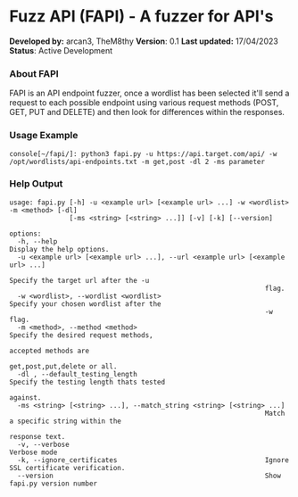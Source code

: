 # Fuzz API (FAPI) - A fuzzer for API's
**Developed by:** arcan3, TheM8thy
**Version**: 0.1
**Last updated:** 17/04/2023
**Status**: Active Development

### About FAPI
FAPI is an API endpoint fuzzer, once a wordlist has been selected it'll send a request to each possible endpoint using various request methods (POST, GET, PUT and DELETE) and then look for differences within the responses.

### Usage Example
`console[~/fapi/]: python3 fapi.py -u https://api.target.com/api/ -w /opt/wordlists/api-endpoints.txt -m get,post -dl 2 -ms parameter`


### Help Output
```
usage: fapi.py [-h] -u <example url> [<example url> ...] -w <wordlist> -m <method> [-dl]
               [-ms <string> [<string> ...]] [-v] [-k] [--version]

options:
  -h, --help                                                    Display the help options.
  -u <example url> [<example url> ...], --url <example url> [<example url> ...]
                                                                Specify the target url after the -u
                                                                flag.
  -w <wordlist>, --wordlist <wordlist>                          Specify your chosen wordlist after the
                                                                -w flag.
  -m <method>, --method <method>                                Specify the desired request methods,
                                                                accepted methods are
                                                                get,post,put,delete or all.
  -dl , --default_testing_length                                Specify the testing length thats tested
                                                                against.
  -ms <string> [<string> ...], --match_string <string> [<string> ...]
                                                                Match a specific string within the
                                                                response text.
  -v, --verbose                                                 Verbose mode
  -k, --ignore_certificates                                     Ignore SSL certificate verification.
  --version                                                     Show fapi.py version number

```
